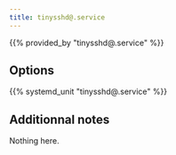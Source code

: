 ```yaml
---
title: tinysshd@.service
---
```


{{% provided_by "tinysshd@.service" %}}

## Options

{{% systemd_unit "tinysshd@.service" %}}

## Additionnal notes

Nothing here.